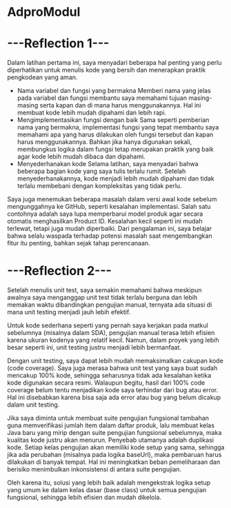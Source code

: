 # AdproModul

# ---Reflection 1---
Dalam latihan pertama ini, saya menyadari beberapa hal penting yang perlu diperhatikan untuk menulis kode yang bersih dan menerapkan praktik pengkodean yang aman.

- Nama variabel dan fungsi yang bermakna
  Memberi nama yang jelas pada variabel dan fungsi membantu saya memahami tujuan masing-masing serta kapan dan di mana harus menggunakannya. Hal ini membuat kode lebih mudah dipahami dan lebih rapi.
- Mengimplementasikan fungsi dengan baik
  Sama seperti pemberian nama yang bermakna, implementasi fungsi yang tepat membantu saya memahami apa yang harus dilakukan oleh fungsi tersebut dan kapan harus menggunakannya. Bahkan jika hanya digunakan sekali, membungkus logika dalam fungsi tetap merupakan praktik yang baik agar kode lebih mudah dibaca dan dipahami.
- Menyederhanakan kode
  Selama latihan, saya menyadari bahwa beberapa bagian kode yang saya tulis terlalu rumit. Setelah menyederhanakannya, kode menjadi lebih mudah dipahami dan tidak terlalu membebani dengan kompleksitas yang tidak perlu.
  
Saya juga menemukan beberapa masalah dalam versi awal kode sebelum mengunggahnya ke GitHub, seperti kesalahan implementasi. Salah satu contohnya adalah saya lupa memperbarui model produk agar secara otomatis menghasilkan Product ID. Kesalahan kecil seperti ini mudah terlewat, tetapi juga mudah diperbaiki. Dari pengalaman ini, saya belajar bahwa selalu waspada terhadap potensi masalah saat mengembangkan fitur itu penting, bahkan sejak tahap perencanaan.

# ---Reflection 2---
Setelah menulis unit test, saya semakin memahami bahwa meskipun awalnya saya menganggap unit test tidak terlalu berguna dan lebih memakan waktu dibandingkan pengujian manual, ternyata ada situasi di mana unit testing menjadi jauh lebih efektif.

Untuk kode sederhana seperti yang pernah saya kerjakan pada matkul sebelumnya (misalnya dalam SDA), pengujian manual terasa lebih efisien karena ukuran kodenya yang relatif kecil. Namun, dalam proyek yang lebih besar seperti ini, unit testing justru menjadi lebih bermanfaat.

Dengan unit testing, saya dapat lebih mudah memaksimalkan cakupan kode (code coverage). Saya juga merasa bahwa unit test yang saya buat sudah mencakup 100% kode, sehingga seharusnya tidak ada kesalahan ketika kode digunakan secara resmi. Walaupun begitu, hasil dari 100% code coverage belum tentu menjadikan kode saya terhindar dari bug atau error. Hal ini disebabkan karena bisa saja ada error atau bug yang belum dicakup dalam unit testing.

Jika saya diminta untuk membuat suite pengujian fungsional tambahan guna memverifikasi jumlah item dalam daftar produk, lalu membuat kelas Java baru yang mirip dengan suite pengujian fungsional sebelumnya, maka kualitas kode justru akan menurun. Penyebab utamanya adalah duplikasi kode. Setiap kelas pengujian akan memiliki kode setup yang sama, sehingga jika ada perubahan (misalnya pada logika baseUrl), maka pembaruan harus dilakukan di banyak tempat. Hal ini meningkatkan beban pemeliharaan dan berisiko menimbulkan inkonsistensi di antara suite pengujian.

Oleh karena itu, solusi yang lebih baik adalah mengekstrak logika setup yang umum ke dalam kelas dasar (base class) untuk semua pengujian fungsional, sehingga lebih efisien dan mudah dikelola.
